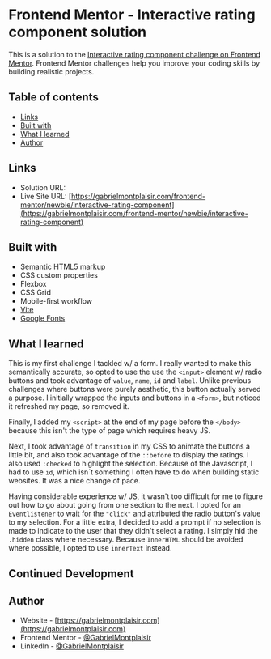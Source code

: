 # Frontend Mentor - Interactive rating component solution

This is a solution to the [Interactive rating component challenge on Frontend Mentor](https://www.frontendmentor.io/challenges/interactive-rating-component-koxpeBUmI). Frontend Mentor challenges help you improve your coding skills by building realistic projects.

## Table of contents

- [Links](#links)
- [Built with](#built-with)
- [What I learned](#what-i-learned)
- [Author](#author)

## Links

- Solution URL:
- Live Site URL: [https://gabrielmontplaisir.com/frontend-mentor/newbie/interactive-rating-component](https://gabrielmontplaisir.com/frontend-mentor/newbie/interactive-rating-component)

## Built with

- Semantic HTML5 markup
- CSS custom properties
- Flexbox
- CSS Grid
- Mobile-first workflow
- [Vite](https://vitejs.dev/)
- [Google Fonts](https://fonts.google.com/)

## What I learned

This is my first challenge I tackled w/ a form. I really wanted to make this semantically accurate, so opted to use the use the `<input>` element w/ radio buttons and took advantage of `value`, `name`, `id` and `label`. Unlike previous challenges where buttons were purely aesthetic, this button actually served a purpose. I initially wrapped the inputs and buttons in a `<form>`, but noticed it refreshed my page, so removed it.

Finally, I added my `<script>` at the end of my page before the `</body>` because this isn't the type of page which requires heavy JS.

Next, I took advantage of `transition` in my CSS to animate the buttons a little bit, and also took advantage of the `::before` to display the ratings. I also used `:checked` to highlight the selection. Because of the Javascript, I had to use `id`, which isn´t something I often have to do when building static websites. It was a nice change of pace.

Having considerable experience w/ JS, it wasn't too difficult for me to figure out how to go about going from one section to the next. I opted for an `Eventlistener` to wait for the `"click"` and attributed the radio button's value to my selection. For a little extra, I decided to add a prompt if no selection is made to indicate to the user that they didn't select a rating. I simply hid the `.hidden` class where necessary. Because `InnerHTML` should be avoided where possible, I opted to use `innerText` instead.

## Continued Development

## Author

- Website - [https://gabrielmontplaisir.com](https://gabrielmontplaisir.com)
- Frontend Mentor - [@GabrielMontplaisir](https://www.frontendmentor.io/profile/GabrielMontplaisir)
- LinkedIn - [@GabrielMontplaisir](https://www.linkedin.com/in/gabriel-montplaisir/)
